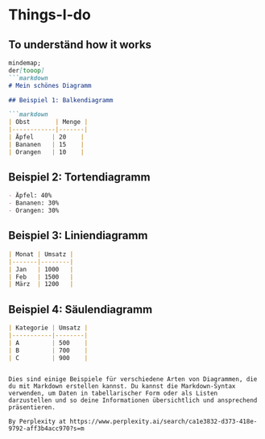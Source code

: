 # Things-I-do

## To underständ how it works

```markdown
mindemap;
der[tooop]
```markdown
# Mein schönes Diagramm

## Beispiel 1: Balkendiagramm

```markdown
| Obst       | Menge |
|------------|-------|
| Äpfel     | 20    |
| Bananen   | 15    |
| Orangen   | 10    |
```

## Beispiel 2: Tortendiagramm

```markdown
- Äpfel: 40%
- Bananen: 30%
- Orangen: 30%
```

## Beispiel 3: Liniendiagramm

```markdown
| Monat | Umsatz |
|-------|--------|
| Jan   | 1000   |
| Feb   | 1500   |
| März  | 1200   |
```

## Beispiel 4: Säulendiagramm

```markdown
| Kategorie | Umsatz |
|-----------|--------|
| A         | 500    |
| B         | 700    |
| C         | 900    |
```
```

Dies sind einige Beispiele für verschiedene Arten von Diagrammen, die du mit Markdown erstellen kannst. Du kannst die Markdown-Syntax verwenden, um Daten in tabellarischer Form oder als Listen darzustellen und so deine Informationen übersichtlich und ansprechend präsentieren.

By Perplexity at https://www.perplexity.ai/search/ca1e3832-d373-418e-9792-aff3b4acc970?s=m